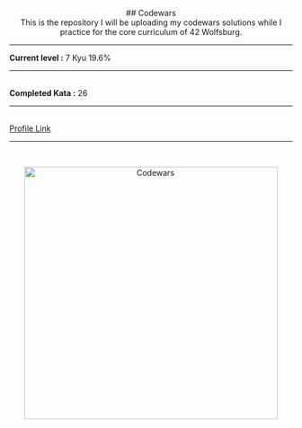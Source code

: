 <p align="center">
  ## Codewars
  <br>
  This is the repository I will be uploading my codewars solutions while I practice for the core curriculum of 42 Wolfsburg.
  <hr>
 </p>
<strong>Current level :</strong> 7 Kyu 19.6%
<hr>
<br>
<strong>Completed Kata :</strong> 26
<hr>
<br>
<a href="https://www.codewars.com/users/vasilisalmpanis">Profile Link</a>
<hr>
<br>
<p align="center">
  <img src="https://biolibre.fr/images/articles/codewars.jpg" width="450" alt="Codewars">
</p>
